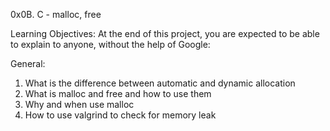 0x0B. C - malloc, free

Learning Objectives:
At the end of this project, you are expected to be able to explain to anyone, without the help of Google:

General:
1. What is the difference between automatic and dynamic allocation
2. What is malloc and free and how to use them
3. Why and when use malloc
4. How to use valgrind to check for memory leak
